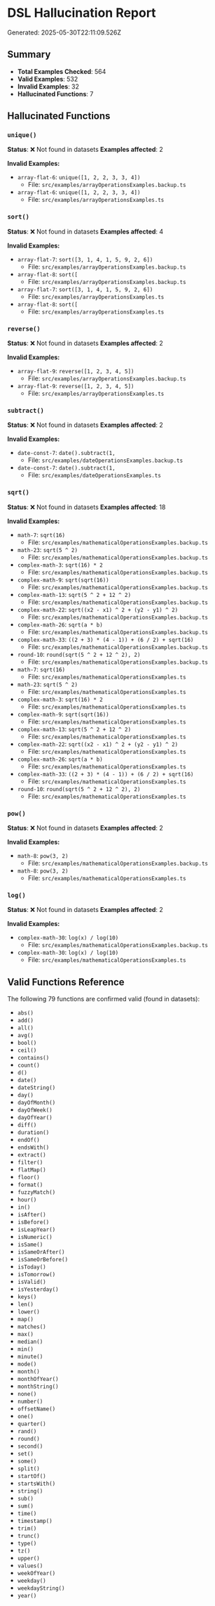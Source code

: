 # DSL Hallucination Report

Generated: 2025-05-30T22:11:09.526Z

## Summary

- **Total Examples Checked**: 564
- **Valid Examples**: 532
- **Invalid Examples**: 32
- **Hallucinated Functions**: 7

## Hallucinated Functions

### `unique()`

**Status**: ❌ Not found in datasets
**Examples affected**: 2

**Invalid Examples:**
- `array-flat-6`: `unique([1, 2, 2, 3, 3, 4])`
  - File: `src/examples/arrayOperationsExamples.backup.ts`
- `array-flat-6`: `unique([1, 2, 2, 3, 3, 4])`
  - File: `src/examples/arrayOperationsExamples.ts`

### `sort()`

**Status**: ❌ Not found in datasets
**Examples affected**: 4

**Invalid Examples:**
- `array-flat-7`: `sort([3, 1, 4, 1, 5, 9, 2, 6])`
  - File: `src/examples/arrayOperationsExamples.backup.ts`
- `array-flat-8`: `sort([`
  - File: `src/examples/arrayOperationsExamples.backup.ts`
- `array-flat-7`: `sort([3, 1, 4, 1, 5, 9, 2, 6])`
  - File: `src/examples/arrayOperationsExamples.ts`
- `array-flat-8`: `sort([`
  - File: `src/examples/arrayOperationsExamples.ts`

### `reverse()`

**Status**: ❌ Not found in datasets
**Examples affected**: 2

**Invalid Examples:**
- `array-flat-9`: `reverse([1, 2, 3, 4, 5])`
  - File: `src/examples/arrayOperationsExamples.backup.ts`
- `array-flat-9`: `reverse([1, 2, 3, 4, 5])`
  - File: `src/examples/arrayOperationsExamples.ts`

### `subtract()`

**Status**: ❌ Not found in datasets
**Examples affected**: 2

**Invalid Examples:**
- `date-const-7`: `date().subtract(1, `
  - File: `src/examples/dateOperationsExamples.backup.ts`
- `date-const-7`: `date().subtract(1, `
  - File: `src/examples/dateOperationsExamples.ts`

### `sqrt()`

**Status**: ❌ Not found in datasets
**Examples affected**: 18

**Invalid Examples:**
- `math-7`: `sqrt(16)`
  - File: `src/examples/mathematicalOperationsExamples.backup.ts`
- `math-23`: `sqrt(5 ^ 2)`
  - File: `src/examples/mathematicalOperationsExamples.backup.ts`
- `complex-math-3`: `sqrt(16) * 2`
  - File: `src/examples/mathematicalOperationsExamples.backup.ts`
- `complex-math-9`: `sqrt(sqrt(16))`
  - File: `src/examples/mathematicalOperationsExamples.backup.ts`
- `complex-math-13`: `sqrt(5 ^ 2 + 12 ^ 2)`
  - File: `src/examples/mathematicalOperationsExamples.backup.ts`
- `complex-math-22`: `sqrt((x2 - x1) ^ 2 + (y2 - y1) ^ 2)`
  - File: `src/examples/mathematicalOperationsExamples.backup.ts`
- `complex-math-26`: `sqrt(a * b)`
  - File: `src/examples/mathematicalOperationsExamples.backup.ts`
- `complex-math-33`: `((2 + 3) * (4 - 1)) + (6 / 2) + sqrt(16)`
  - File: `src/examples/mathematicalOperationsExamples.backup.ts`
- `round-10`: `round(sqrt(5 ^ 2 + 12 ^ 2), 2)`
  - File: `src/examples/mathematicalOperationsExamples.backup.ts`
- `math-7`: `sqrt(16)`
  - File: `src/examples/mathematicalOperationsExamples.ts`
- `math-23`: `sqrt(5 ^ 2)`
  - File: `src/examples/mathematicalOperationsExamples.ts`
- `complex-math-3`: `sqrt(16) * 2`
  - File: `src/examples/mathematicalOperationsExamples.ts`
- `complex-math-9`: `sqrt(sqrt(16))`
  - File: `src/examples/mathematicalOperationsExamples.ts`
- `complex-math-13`: `sqrt(5 ^ 2 + 12 ^ 2)`
  - File: `src/examples/mathematicalOperationsExamples.ts`
- `complex-math-22`: `sqrt((x2 - x1) ^ 2 + (y2 - y1) ^ 2)`
  - File: `src/examples/mathematicalOperationsExamples.ts`
- `complex-math-26`: `sqrt(a * b)`
  - File: `src/examples/mathematicalOperationsExamples.ts`
- `complex-math-33`: `((2 + 3) * (4 - 1)) + (6 / 2) + sqrt(16)`
  - File: `src/examples/mathematicalOperationsExamples.ts`
- `round-10`: `round(sqrt(5 ^ 2 + 12 ^ 2), 2)`
  - File: `src/examples/mathematicalOperationsExamples.ts`

### `pow()`

**Status**: ❌ Not found in datasets
**Examples affected**: 2

**Invalid Examples:**
- `math-8`: `pow(3, 2)`
  - File: `src/examples/mathematicalOperationsExamples.backup.ts`
- `math-8`: `pow(3, 2)`
  - File: `src/examples/mathematicalOperationsExamples.ts`

### `log()`

**Status**: ❌ Not found in datasets
**Examples affected**: 2

**Invalid Examples:**
- `complex-math-30`: `log(x) / log(10)`
  - File: `src/examples/mathematicalOperationsExamples.backup.ts`
- `complex-math-30`: `log(x) / log(10)`
  - File: `src/examples/mathematicalOperationsExamples.ts`

## Valid Functions Reference

The following 79 functions are confirmed valid (found in datasets):

- `abs()`
- `add()`
- `all()`
- `avg()`
- `bool()`
- `ceil()`
- `contains()`
- `count()`
- `d()`
- `date()`
- `dateString()`
- `day()`
- `dayOfMonth()`
- `dayOfWeek()`
- `dayOfYear()`
- `diff()`
- `duration()`
- `endOf()`
- `endsWith()`
- `extract()`
- `filter()`
- `flatMap()`
- `floor()`
- `format()`
- `fuzzyMatch()`
- `hour()`
- `in()`
- `isAfter()`
- `isBefore()`
- `isLeapYear()`
- `isNumeric()`
- `isSame()`
- `isSameOrAfter()`
- `isSameOrBefore()`
- `isToday()`
- `isTomorrow()`
- `isValid()`
- `isYesterday()`
- `keys()`
- `len()`
- `lower()`
- `map()`
- `matches()`
- `max()`
- `median()`
- `min()`
- `minute()`
- `mode()`
- `month()`
- `monthOfYear()`
- `monthString()`
- `none()`
- `number()`
- `offsetName()`
- `one()`
- `quarter()`
- `rand()`
- `round()`
- `second()`
- `set()`
- `some()`
- `split()`
- `startOf()`
- `startsWith()`
- `string()`
- `sub()`
- `sum()`
- `time()`
- `timestamp()`
- `trim()`
- `trunc()`
- `type()`
- `tz()`
- `upper()`
- `values()`
- `weekOfYear()`
- `weekday()`
- `weekdayString()`
- `year()`
